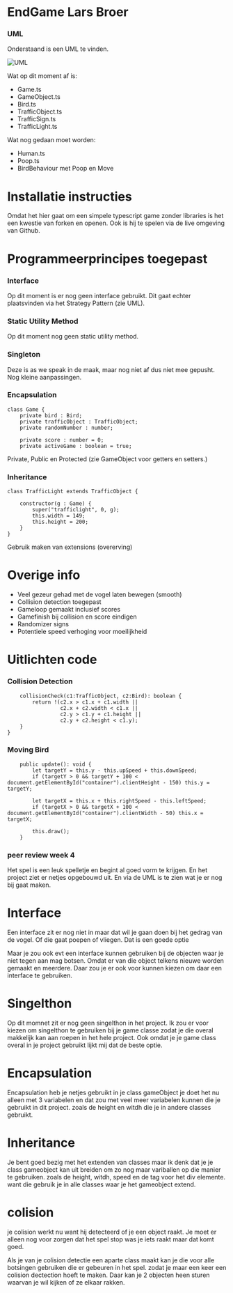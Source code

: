 # EndGame Lars Broer

### UML
Onderstaand is een UML te vinden.

![UML](UML.png?raw=true "UML")

Wat op dit moment af is:
- Game.ts
- GameObject.ts
- Bird.ts
- TrafficObject.ts
- TrafficSign.ts
- TrafficLight.ts

Wat nog gedaan moet worden:
- Human.ts
- Poop.ts
- BirdBehaviour met Poop en Move

# Installatie instructies
Omdat het hier gaat om een simpele typescript game zonder libraries is het een kwestie van forken en openen. Ook is hij te spelen via de live omgeving van Github.

# Programmeerprincipes toegepast

### Interface
Op dit moment is er nog geen interface gebruikt. Dit gaat echter plaatsvinden via het Strategy Pattern (zie UML).

### Static Utility Method
Op dit moment nog geen static utility method. 

### Singleton
Deze is as we speak in de maak, maar nog niet af dus niet mee gepusht. Nog kleine aanpassingen.

### Encapsulation
```
class Game {
    private bird : Bird;
    private trafficObject : TrafficObject;
    private randomNumber : number;

    private score : number = 0;
    private activeGame : boolean = true;
```
Private, Public en Protected (zie GameObject voor getters en setters.)

### Inheritance
```
class TrafficLight extends TrafficObject {
                   
    constructor(g : Game) {
        super("trafficlight", 0, g);
        this.width = 149;
        this.height = 200;
    }
}
```
Gebruik maken van extensions (overerving)

# Overige info
- Veel gezeur gehad met de vogel laten bewegen (smooth)
- Collision detection toegepast
- Gameloop gemaakt inclusief scores
- Gamefinish bij collision en score eindigen
- Randomizer signs
- Potentiele speed verhoging voor moeilijkheid

# Uitlichten code
### Collision Detection
```
    collisionCheck(c1:TrafficObject, c2:Bird): boolean {
        return !(c2.x > c1.x + c1.width || 
                 c2.x + c2.width < c1.x || 
                 c2.y > c1.y + c1.height || 
                 c2.y + c2.height < c1.y);
    }
} 
```

### Moving Bird
```
    public update(): void {
        let targetY = this.y - this.upSpeed + this.downSpeed;
        if (targetY > 0 && targetY + 100 < document.getElementById("container").clientHeight - 150) this.y = targetY;

        let targetX = this.x + this.rightSpeed - this.leftSpeed;
        if (targetX > 0 && targetX + 100 < document.getElementById("container").clientWidth - 50) this.x = targetX;

        this.draw();
    }
```
### peer review week 4

Het spel is een leuk spelletje en begint al goed vorm te krijgen.
En het project ziet er netjes opgebouwd uit. En via de UML is te zien wat je er nog bij gaat maken.

# Interface

Een interface zit er nog niet in maar dat wil je gaan doen bij het gedrag van de vogel.
Of die gaat poepen of vliegen. Dat is een goede optie

Maar je zou ook evt een interface kunnen gebruiken bij de objecten waar je niet tegen aan mag botsen. Omdat er van die object telkens nieuwe worden gemaakt en meerdere.
Daar zou je er ook voor kunnen kiezen om daar een interface te gebruiken.

# Singelthon

Op dit momnet zit er nog geen singelthon in het project. Ik zou er voor kiezen om singelthon te gebruiken bij je game classe zodat je die overal makkelijk kan aan roepen in het hele project. Ook omdat je je game class overal in je project gebruikt lijkt mij dat de beste optie.

# Encapsulation

Encapsulation heb je netjes gebruikt in je class gameObject je doet het nu alleen met 3 variabelen en dat zou met veel meer variabelen kunnen die je gebruikt in dit project. zoals de height en witdh die je in andere classes gebruikt.

# Inheritance
Je bent goed bezig met het extenden van classes maar ik denk dat je je class gameobject kan uit breiden om zo nog maar variballen op die manier te gebruiken. zoals de height, witdh, speed en de tag voor het div elemente. want die gebruik je in alle classes waar je het gameobject extend.

# colision
je colision werkt nu want hij detecteerd of je een object raakt. Je moet er alleen nog voor zorgen dat het spel stop was je iets raakt maar dat komt goed. 

Als je van je colision detectie een aparte class maakt kan je die voor alle botsingen gebruiken die er gebeuren in het spel. zodat je maar een keer een colision dectection hoeft te maken. Daar kan je 2 objecten heen sturen waarvan je wil kijken of ze elkaar rakken. 







